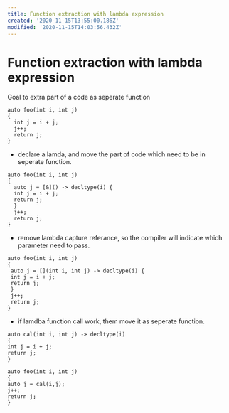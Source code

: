 ```yaml
---
title: Function extraction with lambda expression
created: '2020-11-15T13:55:00.186Z'
modified: '2020-11-15T14:03:56.432Z'
---
```


# Function extraction with lambda expression

Goal to extra part of a code as seperate function
```[c++]
auto foo(int i, int j)
{
  int j = i + j;
  j++;
  return j;
}
```
 - declare a lamda, and move the part of code which need to be in seperate function.
```[c++]
auto foo(int i, int j)
{
  auto j = [&]() -> decltype(i) {
  int j = i + j;
  return j;
  }
  j++;
  return j;
}
```

 - remove lambda capture referance, so the compiler will indicate which parameter need to pass.
 ```[c++]
auto foo(int i, int j)
{
  auto j = [](int i, int j) -> decltype(i) {
  int j = i + j;
  return j;
  }
  j++;
  return j;
}
```

 - if lamdba function call work, them move it as seperate function.
  ```[c++]
auto cal(int i, int j) -> decltype(i) 
{
  int j = i + j;
  return j;
}

auto foo(int i, int j)
{
  auto j = cal(i,j);
  j++;
  return j;
}
```
